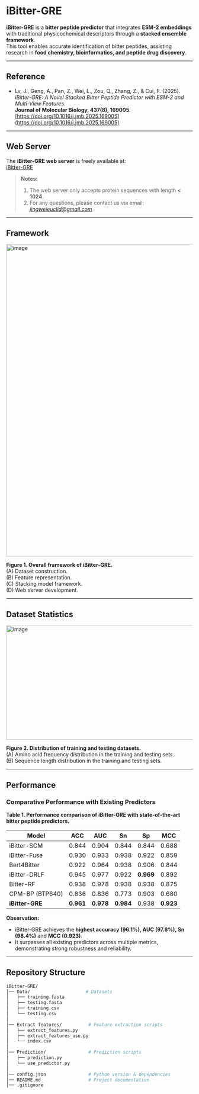 #  iBitter-GRE

**iBitter-GRE** is a **bitter peptide predictor** that integrates **ESM-2 embeddings** with traditional physicochemical descriptors through a **stacked ensemble framework**.  
This tool enables accurate identification of bitter peptides, assisting research in **food chemistry, bioinformatics, and peptide drug discovery**.  

---

##  Reference

- Lv, J., Geng, A., Pan, Z., Wei, L., Zou, Q., Zhang, Z., & Cui, F. (2025).  
  *iBitter-GRE: A Novel Stacked Bitter Peptide Predictor with ESM-2 and Multi-View Features.*  
  **Journal of Molecular Biology, 437(8), 169005.**  
  [https://doi.org/10.1016/j.jmb.2025.169005](https://doi.org/10.1016/j.jmb.2025.169005)

---

##  Web Server

The **iBitter-GRE web server** is freely available at:  
 [iBitter-GRE](http://121.36.197.223:45107/)

> **Notes:**  
> 1. The web server only accepts protein sequences with length **< 1024**.  
> 2. For any questions, please contact us via email: *jingweieuclid@gmail.com*  

---

##  Framework

<img width="865" height="844" alt="image" src="https://github.com/user-attachments/assets/c5b298e4-2d96-44c5-bd1e-ebc8d92ed1b0" />


**Figure 1. Overall framework of iBitter-GRE.**  
(A) Dataset construction.  
(B) Feature representation.  
(C) Stacking model framework.  
(D) Web server development.  

---

##  Dataset Statistics

<img width="865" height="309" alt="image" src="https://github.com/user-attachments/assets/1bdefd25-1476-401d-beed-e784176b4bdb" />


**Figure 2. Distribution of training and testing datasets.**  
(A) Amino acid frequency distribution in the training and testing sets.  
(B) Sequence length distribution in the training and testing sets.  

---

##  Performance

###  Comparative Performance with Existing Predictors

**Table 1. Performance comparison of iBitter-GRE with state-of-the-art bitter peptide predictors.**

| Model              | ACC   | AUC   | Sn    | Sp    | MCC   |
|--------------------|-------|-------|-------|-------|-------|
| iBitter-SCM        | 0.844 | 0.904 | 0.844 | 0.844 | 0.688 |
| iBitter-Fuse       | 0.930 | 0.933 | 0.938 | 0.922 | 0.859 |
| Bert4Bitter        | 0.922 | 0.964 | 0.938 | 0.906 | 0.844 |
| iBitter-DRLF       | 0.945 | 0.977 | 0.922 | **0.969** | 0.892 |
| Bitter-RF          | 0.938 | 0.978 | 0.938 | 0.938 | 0.875 |
| CPM-BP (BTP640)    | 0.836 | 0.836 | 0.773 | 0.903 | 0.680 |
| **iBitter-GRE**    | **0.961** | **0.978** | **0.984** | 0.938 | **0.923** |

 **Observation:**  
- iBitter-GRE achieves the **highest accuracy (96.1%), AUC (97.8%), Sn  (98.4%)** and **MCC (0.923)**.  
- It surpasses all existing predictors across multiple metrics, demonstrating strong robustness and reliability.  

---

##  Repository Structure

```bash
iBitter-GRE/
│── Data/                     # Datasets
│   ├── training.fasta
│   ├── testing.fasta
│   ├── training.csv
│   └── testing.csv
│
│── Extract features/          # Feature extraction scripts
│   ├── extract_features.py
│   ├── extract_features_use.py
│   └── index.csv
│
│── Prediction/                # Prediction scripts
│   ├── prediction.py
│   └── use_predictor.py
│
│── config.json                # Python version & dependencies
│── README.md                  # Project documentation
│── .gitignore
